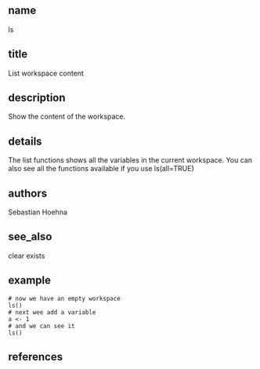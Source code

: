 ## name
ls
## title
List workspace content
## description
Show the content of the workspace.
## details
The list functions shows all the variables in the current workspace. You can also see all the functions available if you use ls(all=TRUE)
## authors
Sebastian Hoehna
## see_also
clear
exists
## example
	# now we have an empty workspace
	ls()
	# next wee add a variable
	a <- 1
	# and we can see it
	ls()
	
## references
